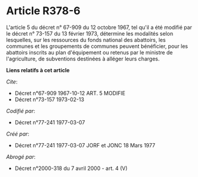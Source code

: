 # Article R378-6

L'article 5 du décret n° 67-909 du 12 octobre 1967, tel qu'il a été modifié par le décret n° 73-157 du 13 février 1973,
détermine les modalités selon lesquelles, sur les ressources du fonds national des abattoirs, les communes et les groupements
de communes peuvent bénéficier, pour les abattoirs inscrits au plan d'équipement ou retenus par le ministre de l'agriculture,
de subventions destinées à alléger leurs charges.

**Liens relatifs à cet article**

_Cite_:

  - Décret n°67-909 1967-10-12 ART. 5 MODIFIE
  - Décret n°73-157 1973-02-13

_Codifié par_:

  - Décret n°77-241 1977-03-07

_Créé par_:

  - Décret n°77-241 1977-03-07 JORF et JONC 18 Mars 1977

_Abrogé par_:

  - Décret n°2000-318 du 7 avril 2000 - art. 4 (V)
